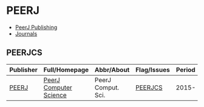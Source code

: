 # PEERJ

- [PeerJ Publishing](https://peerj.com/)
- [Journals](https://peerj.com/)

## PEERJCS

|Publisher|Full/Homepage|Abbr/About|Flag/Issues|Period|Top|CCF|CAS|JCR|IF|Type|
|-        |-            |-         |-          |-     |-  |-  |-  |-  |- |-   |
|[PEERJ](https://peerj.com/)|[PeerJ Computer Science](https://peerj.com/computer-science/)|PeerJ Comput. Sci.|[PEERJCS](https://peerj.com/computer-science/)|2015-|False||4|Q1|3.5||

